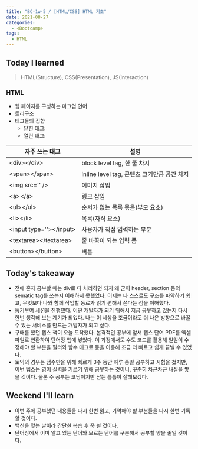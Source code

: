 ```yaml
---
title: "BC-1w-5 / [HTML/CSS] HTML 기초"
date: 2021-08-27
categories:
  - <Bootcamp>
tags:
  - HTML
---
```


## Today I learned

> HTML(Structure), CSS(Presentation), JS(Interaction)

### HTML

- 웹 페이지를 구성하는 마크업 언어
- 트리구조
- 태그들의 집합
  - 닫힌 태그: <tag></tag>
  - 열린 태그: <tag/>

| 자주 쓰는 태그            | 설명                                        |
| ------------------------- | ------------------------------------------- |
| \<div>\</div>             | block level tag, 한 줄 차지                 |
| \<span>\</span>           | inline level tag, 콘텐츠 크기만큼 공간 차지 |
| \<img src='' />           | 이미지 삽입                                 |
| \<a>\</a>                 | 링크 삽입                                   |
| \<ul>\</ul>               | 순서가 없는 목록 묶음(부모 요소)            |
| \<li>\</li>               | 목록(자식 요소)                             |
| \<input type=''>\</input> | 사용자가 직접 입력하는 부분                 |
| \<textarea>\</textarea>   | 줄 바꿈이 되는 입력 폼                      |
| \<button>\</button>       | 버튼                                        |

## Today's takeaway

- 전에 혼자 공부할 때는 div로 다 처리하면 되지 왜 굳이 header, section 등의 sematic tag를 쓰는지 이해하지 못했었다. 이제는 나 스스로도 구조를 파악하기 쉽고, 무엇보다 나와 함께 작업할 동료가 읽기 편해서 쓴다는 점을 이해했다.
- 동기부여 세션을 진행했다. 어떤 개발자가 되기 위해서 지금 공부하고 있는지 다시 한번 생각해 보는 계기가 되었다. 나는 이 세상을 조금이라도 더 나은 방향으로 바꿀 수 있는 서비스를 만드는 개발자가 되고 싶다.
- 구매를 했던 텝스 책이 오늘 도착했다. 본격적인 공부에 앞서 텝스 단어 PDF를 엑셀 파일로 변환하여 단어장 앱에 넣었다. 이 과정에서도 수도 코드를 활용해 일일이 수정해야 할 부분을 필터와 함수 매크로 등을 이용해 조금 더 빠르고 쉽게 끝낼 수 있었다.
- 토익의 경우는 점수만을 위해 빠르게 3주 동안 하루 종일 공부하고 시험을 쳤지만, 이번 텝스는 영어 실력을 기르기 위해 공부하는 것이니, 꾸준히 차근차근 내실을 쌓을 것이다. 물론 주 공부는 코딩이지만 남는 틈틈이 잘해보겠다.

## Weekend I'll learn

- 이번 주에 공부했던 내용들을 다시 한번 읽고, 기억해야 할 부분들을 다시 한번 기록할 것이다.
- 백신을 맞는 날이라 간단한 복습 후 푹 쉴 것이다.
- 단어장에서 이미 알고 있는 단어와 모르는 단어를 구분해서 공부할 양을 줄일 것이다.
